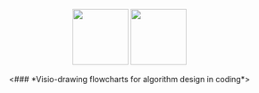 <p align="center"><img width="100px" src="https://user-images.githubusercontent.com/89649191/132097508-102d6512-f513-4123-9c40-a8dc5b531844.png"> <img width="100px" src="https://user-images.githubusercontent.com/89649191/133547491-95526e86-33ae-4d45-8a61-806d4c709717.png"></p>
<p align="center">
  <### *Visio-drawing flowcharts for algorithm design in coding*>
</p>
